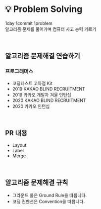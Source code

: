 # 💡 Problem Solving
1day 1commit 1problem<br/>
알고리즘 문제를 풀어가며 컴퓨터 사고 능력 기르기

<br/>

## 알고리즘 문제해결 연습하기
### 프로그래머스
- 코딩테스트 고득점 Kit
- 2019 KAKAO BLIND RECRUITMENT
- 2019 카카오 개발자 겨울 인턴십
- 2020 KAKAO BLIND RECRUITMENT
- 2020 카카오 인턴십

<br/>

## PR 내용
- Layout
- Label
- Merge

<br/>

## 알고리즘 문제해결 규칙
- 그라운드 룰은 Ground Rule을 따릅니다.
- 코딩 컨벤션은 Convention을 따릅니다.
